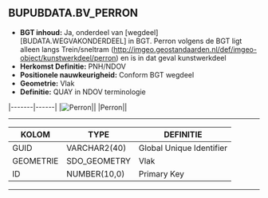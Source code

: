 ﻿## BUPUBDATA.BV_PERRON


* __BGT inhoud:__ Ja, onderdeel van [wegdeel][BUDATA.WEGVAKONDERDEEL] in BGT. Perron volgens de BGT ligt alleen langs Trein/sneltram (http://imgeo.geostandaarden.nl/def/imgeo-object/kunstwerkdeel/perron) en is in dat geval kunstwerkdeel
* __Herkomst Definitie:__ PNH/NDOV
* __Positionele nauwkeurigheid:__ Conform BGT wegdeel
* __Geometrie:__ Vlak
* __Definitie:__ QUAY in NDOV terminologie

|-------|------|
|![Perron](perron.jpg)||
|Perron||

***

|KOLOM                           	|TYPE          	|DEFINITIE|
|------                          	|----          	|-----    |
|GUID                            	|VARCHAR2(40)  	|Global Unique Identifier|
|GEOMETRIE                       	|SDO_GEOMETRY  	|Vlak|
|ID                              	|NUMBER(10,0)  	|Primary Key|

***
